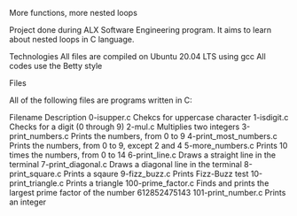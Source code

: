 More functions, more nested loops

Project done during ALX Software Engineering program. It aims to learn about nested loops in C language.

Technologies
All files are compiled on Ubuntu 20.04 LTS using gcc
All codes use the Betty style

Files

All of the following files are programs written in C:

Filename	Description
0-isupper.c	Chekcs for uppercase character
1-isdigit.c	Checks for a digit (0 through 9)
2-mul.c	Multiplies two integers
3-print_numbers.c	Prints the numbers, from 0 to 9
4-print_most_numbers.c	Prints the numbers, from 0 to 9, except 2 and 4
5-more_numbers.c	Prints 10 times the numbers, from 0 to 14
6-print_line.c	Draws a straight line in the terminal
7-print_diagonal.c	Draws a diagonal line in the terminal
8-print_square.c	Prints a sqaure
9-fizz_buzz.c	Prints Fizz-Buzz test
10-print_triangle.c	Prints a triangle
100-prime_factor.c	Finds and prints the largest prime factor of the number 612852475143
101-print_number.c	Prints an integer
